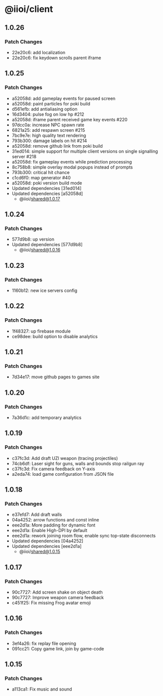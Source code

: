 # @iioi/client

## 1.0.26

### Patch Changes

-   22e20c6: add localization
-   22e20c6: fix keydown scrolls parent iframe

## 1.0.25

### Patch Changes

-   a52058d: add gameplay events for paused screen
-   a52058d: paint particles for poki build
-   d561efb: add antialiasing option
-   16d3404: pulse fog on low hp #212
-   a52058d: iframe parent received game key events #220
-   97dcc0a: increase NPC spawn rate
-   6821a25: add respawn screen #215
-   7bc9e7e: high quality text rendering
-   793b300: damage labels on hit #214
-   a52058d: remove github link from poki build
-   31ed014: simple support for multiple client versions on single signalling server #218
-   a52058d: fix gameplay events while prediction processing
-   8c758b8: simple overlay modal popups instead of prompts
-   793b300: critical hit chance
-   c1cd6f0: map generator #40
-   a52058d: poki version build mode
-   Updated dependencies [31ed014]
-   Updated dependencies [a52058d]
    -   @iioi/shared@1.0.17

## 1.0.24

### Patch Changes

-   577d9b8: up version
-   Updated dependencies [577d9b8]
    -   @iioi/shared@1.0.16

## 1.0.23

### Patch Changes

-   1160b12: new ice servers config

## 1.0.22

### Patch Changes

-   1f48327: up firebase module
-   ce98dee: build option to disable analytics

## 1.0.21

### Patch Changes

-   7d34e17: move github pages to games site

## 1.0.20

### Patch Changes

-   7a36d1c: add temporary analytics

## 1.0.19

### Patch Changes

-   c37fc3d: Add draft UZI weapon (tracing projectiles)
-   74cb6df: Laser sight for guns, walls and bounds stop railgun ray
-   c37fc3d: Fix camera feedback on Y-axis
-   a2eda74: load game configuration from JSON file

## 1.0.18

### Patch Changes

-   e37efd7: Add draft walls
-   04a4252: arrow functions and const inline
-   eee2d1a: More padding for dynamic font
-   eee2d1a: Enable High-DPI by default
-   eee2d1a: rework joining room flow, enable sync top-state disconnects
-   Updated dependencies [04a4252]
-   Updated dependencies [eee2d1a]
    -   @iioi/shared@1.0.15

## 1.0.17

### Patch Changes

-   90c7727: Add screen shake on object death
-   90c7727: Improve weapon camera feedback
-   c451f25: Fix missing Frog avatar emoji

## 1.0.16

### Patch Changes

-   3ef4a26: fix replay file opening
-   091cc21: Copy game link, join by game-code

## 1.0.15

### Patch Changes

-   a113ca1: Fix music and sound

